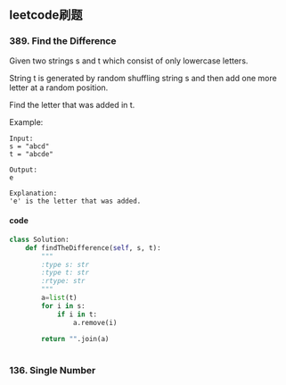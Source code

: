 ## leetcode刷题
### 389. Find the Difference
Given two strings s and t which consist of only lowercase letters.

String t is generated by random shuffling string s and then add one more letter at a random position.

Find the letter that was added in t.

Example:
```
Input:
s = "abcd"
t = "abcde"

Output:
e

Explanation:
'e' is the letter that was added.
```
#### code
``` python
class Solution:
    def findTheDifference(self, s, t):
        """
        :type s: str
        :type t: str
        :rtype: str
        """
        a=list(t)
        for i in s:    
            if i in t:                    
                a.remove(i)
          
        return "".join(a)
        
```
### 136. Single Number